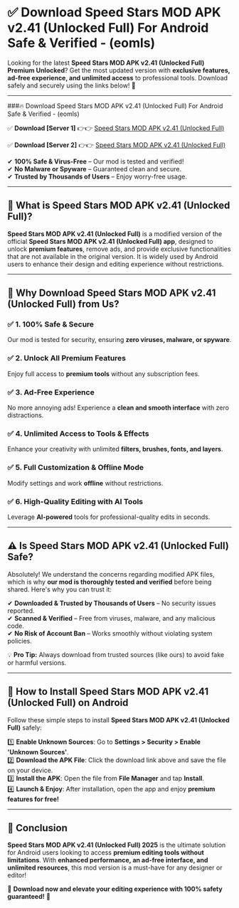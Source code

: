 
# ✅ Download Speed Stars MOD APK v2.41 (Unlocked Full) For Android Safe & Verified -  (eomls) 

Looking for the latest **Speed Stars MOD APK v2.41 (Unlocked Full) Premium Unlocked**? Get the most updated version with **exclusive features, ad-free experience, and unlimited access** to professional tools. Download safely and securely using the links below! 🚀  

---

###🔥 Download Speed Stars MOD APK v2.41 (Unlocked Full) For Android Safe & Verified -  (eomls)  

✅ **Download [Server 1]** 👉👉 [Speed Stars MOD APK v2.41 (Unlocked Full) ](https://apkcomod.com?title=Speed_Stars_MOD_APK_v2.41_(Unlocked_Full))  

✅ **Download [Server 2]** 👉👉 [Speed Stars MOD APK v2.41 (Unlocked Full) ](https://apkcomod.com?title=Speed_Stars_MOD_APK_v2.41_(Unlocked_Full))  

✔ **100% Safe & Virus-Free** – Our mod is tested and verified!  
✔ **No Malware or Spyware** – Guaranteed clean and secure.  
✔ **Trusted by Thousands of Users** – Enjoy worry-free usage.  

---

## 📌 What is Speed Stars MOD APK v2.41 (Unlocked Full)?  

**Speed Stars MOD APK v2.41 (Unlocked Full)** is a modified version of the official **Speed Stars MOD APK v2.41 (Unlocked Full) app**, designed to unlock **premium features**, remove ads, and provide exclusive functionalities that are not available in the original version. It is widely used by Android users to enhance their design and editing experience without restrictions.  

---

## 🌟 Why Download Speed Stars MOD APK v2.41 (Unlocked Full) from Us?  

### ✅ 1. 100% Safe & Secure  
Our mod is tested for security, ensuring **zero viruses, malware, or spyware**.  

### ✅ 2. Unlock All Premium Features  
Enjoy full access to **premium tools** without any subscription fees.  

### ✅ 3. Ad-Free Experience  
No more annoying ads! Experience a **clean and smooth interface** with zero distractions.  

### ✅ 4. Unlimited Access to Tools & Effects  
Enhance your creativity with unlimited **filters, brushes, fonts, and layers**.  

### ✅ 5. Full Customization & Offline Mode  
Modify settings and work **offline** without restrictions.  

### ✅ 6. High-Quality Editing with AI Tools  
Leverage **AI-powered** tools for professional-quality edits in seconds.  

---

## ⚠️ Is Speed Stars MOD APK v2.41 (Unlocked Full) Safe?  

Absolutely! We understand the concerns regarding modified APK files, which is why **our mod is thoroughly tested and verified** before being shared. Here's why you can trust it:  

✔ **Downloaded & Trusted by Thousands of Users** – No security issues reported.  
✔ **Scanned & Verified** – Free from viruses, malware, and any malicious code.  
✔ **No Risk of Account Ban** – Works smoothly without violating system policies.  

💡 **Pro Tip:** Always download from trusted sources (like ours) to avoid fake or harmful versions.  

---

## 📲 How to Install Speed Stars MOD APK v2.41 (Unlocked Full) on Android  

Follow these simple steps to install **Speed Stars MOD APK v2.41 (Unlocked Full)** safely:  

1️⃣ **Enable Unknown Sources**: Go to **Settings > Security > Enable 'Unknown Sources'**.  
2️⃣ **Download the APK File**: Click the download link above and save the file on your device.  
3️⃣ **Install the APK**: Open the file from **File Manager** and tap **Install**.  
4️⃣ **Launch & Enjoy**: After installation, open the app and enjoy **premium features for free!**  

---

## 🚀 Conclusion  

**Speed Stars MOD APK v2.41 (Unlocked Full) 2025** is the ultimate solution for Android users looking to access **premium editing tools without limitations**. With **enhanced performance, an ad-free interface, and unlimited resources**, this mod version is a must-have for any designer or editor!  

🔻 **Download now and elevate your editing experience with 100% safety guaranteed!** 🔻  
